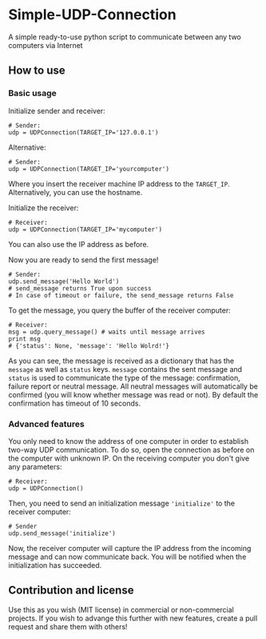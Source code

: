 # Simple-UDP-Connection
A simple ready-to-use python script to communicate between any two computers via Internet

## How to use

### Basic usage

Initialize sender and receiver:

	# Sender:
	udp = UDPConnection(TARGET_IP='127.0.0.1')

Alternative:

	# Sender:
	udp = UDPConnection(TARGET_IP='yourcomputer')
	
Where you insert the receiver machine IP address to the `TARGET_IP`. Alternatively, you can use the hostname.

Initialize the receiver:

	# Receiver:
	udp = UDPConnection(TARGET_IP='mycomputer')
	
You can also use the IP address as before.

Now you are ready to send the first message!
	
	# Sender:
	udp.send_message('Hello World')
	# send_message returns True upon success
	# In case of timeout or failure, the send_message returns False
To get the message, you query the buffer of the receiver computer:

	# Receiver:
	msg = udp.query_message() # waits until message arrives
	print msg
	# {'status': None, 'message': 'Hello Wolrd!'}
	
As you can see, the message is received as a dictionary that has the `message` as well as `status` keys. `message` contains the sent message and `status` is used to communicate the type of the message: confirmation, failure report or neutral message. All neutral messages will automatically be confirmed (you will know whether message was read or not). By default the confirmation has timeout of 10 seconds.

### Advanced features
You only need to know the address of one computer in order to establish two-way UDP communication. To do so, open the connection as before on the computer with unknown IP. On the receiving computer you don't give any parameters:
	
	# Receiver:
	udp = UDPConnection()
	
Then, you need to send an initialization message `'initialize'` to the receiver computer:

	# Sender
	udp.send_message('initialize')
	
Now, the receiver computer will capture the IP address from the incoming message and can now communicate back. You will be notified when the initialization has succeeded.

## Contribution and license
Use this as you wish (MIT license) in commercial or non-commercial projects. If you wish to advange this further with new features, create a pull request and share them with others!